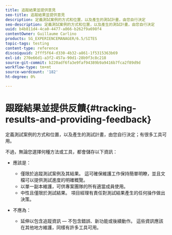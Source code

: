 ```yaml
---
title: 追蹤結果並提供意見
seo-title: 追蹤結果並提供意見
description: 定義測試案例的方式和位置，以及產生的測試計畫，由您自行決定
seo-description: 定義測試案例的方式和位置，以及產生的測試計畫，由您自行決定
uuid: b4b811d4-4ca0-4477-a866-b262f9a698f4
contentOwner: Guillaume Carlino
products: SG_EXPERIENCEMANAGER/6.5/SITES
topic-tags: testing
content-type: reference
discoiquuid: 2fff5f64-d330-4b32-a861-1f5315363b69
exl-id: 270e66d1-a3f2-457a-90d1-28b9f3c8c218
source-git-commit: b220adf6fa3e9faf94389b9a9416b7fca2f89d9d
workflow-type: tm+mt
source-wordcount: '182'
ht-degree: 0%

---
```


# 跟蹤結果並提供反饋{#tracking-results-and-providing-feedback}

定義測試案例的方式和位置，以及產生的測試計畫，由您自行決定；有很多工具可用。

不過，無論您選擇何種方法或工具，都會儲存以下資訊：

* 應該是：

   * 僅限於追蹤測試案例及其結果。 這可確保維護工作保持簡單明瞭，並且文檔可以提供測試進度的明確概覽。
   * 以單一副本維護，可供專案團隊的所有適當成員使用。
   * 中性且僅限於測試結果。 項目經理有責任對測試結果產生的任何操作做出決策。

* 不應為：

   * 延伸以包含追蹤資訊 — 不包含錯誤、新功能或後續動作。 這些資訊應該在其他地方維護，同樣有許多工具可用。
